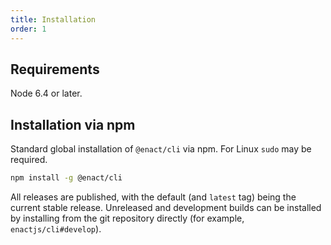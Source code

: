 ```yaml
---
title: Installation
order: 1
---
```

## Requirements

Node 6.4 or later.

## Installation via npm

Standard global installation of `@enact/cli` via npm. For Linux `sudo` may be required.

```sh
npm install -g @enact/cli
```

All releases are published, with the default (and `latest` tag) being the current stable release. Unreleased and development builds can be installed by installing from the git repository directly (for example, `enactjs/cli#develop`).
